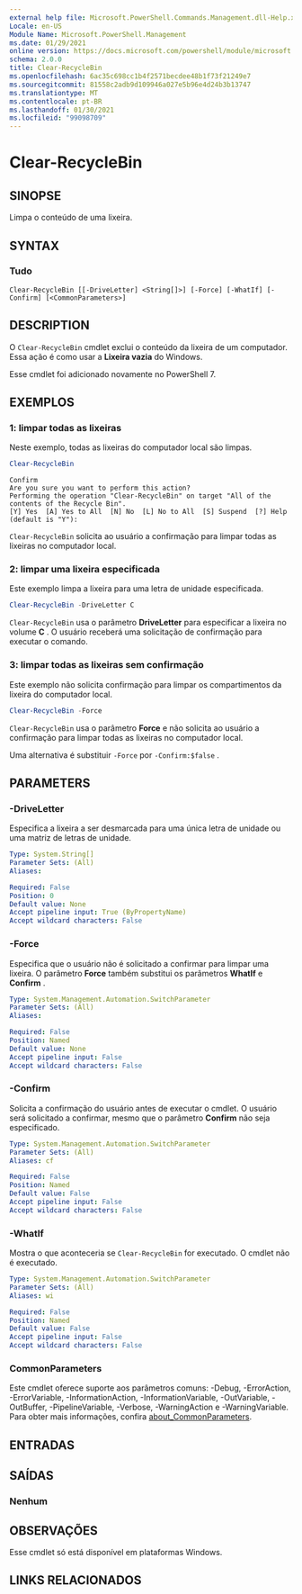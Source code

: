 ```yaml
---
external help file: Microsoft.PowerShell.Commands.Management.dll-Help.xml
Locale: en-US
Module Name: Microsoft.PowerShell.Management
ms.date: 01/29/2021
online version: https://docs.microsoft.com/powershell/module/microsoft.powershell.management/clear-recyclebin?view=powershell-7.1&WT.mc_id=ps-gethelp
schema: 2.0.0
title: Clear-RecycleBin
ms.openlocfilehash: 6ac35c698cc1b4f2571becdee48b1f73f21249e7
ms.sourcegitcommit: 81558c2adb9d109946a027e5b96e4d24b3b13747
ms.translationtype: MT
ms.contentlocale: pt-BR
ms.lasthandoff: 01/30/2021
ms.locfileid: "99098709"
---
```

# Clear-RecycleBin

## SINOPSE
Limpa o conteúdo de uma lixeira.

## SYNTAX

### Tudo

```
Clear-RecycleBin [[-DriveLetter] <String[]>] [-Force] [-WhatIf] [-Confirm] [<CommonParameters>]
```

## DESCRIPTION

O `Clear-RecycleBin` cmdlet exclui o conteúdo da lixeira de um computador. Essa ação é como usar a **Lixeira vazia** do Windows.

Esse cmdlet foi adicionado novamente no PowerShell 7.

## EXEMPLOS

### 1: limpar todas as lixeiras

Neste exemplo, todas as lixeiras do computador local são limpas.

```powershell
Clear-RecycleBin
```

```Output
Confirm
Are you sure you want to perform this action?
Performing the operation "Clear-RecycleBin" on target "All of the contents of the Recycle Bin".
[Y] Yes  [A] Yes to All  [N] No  [L] No to All  [S] Suspend  [?] Help (default is "Y"):
```

`Clear-RecycleBin` solicita ao usuário a confirmação para limpar todas as lixeiras no computador local.

### 2: limpar uma lixeira especificada

Este exemplo limpa a lixeira para uma letra de unidade especificada.

```powershell
Clear-RecycleBin -DriveLetter C
```

`Clear-RecycleBin` usa o parâmetro **DriveLetter** para especificar a lixeira no volume **C** . O usuário receberá uma solicitação de confirmação para executar o comando.

### 3: limpar todas as lixeiras sem confirmação

Este exemplo não solicita confirmação para limpar os compartimentos da lixeira do computador local.

```powershell
Clear-RecycleBin -Force
```

`Clear-RecycleBin` usa o parâmetro **Force** e não solicita ao usuário a confirmação para limpar todas as lixeiras no computador local.

Uma alternativa é substituir `-Force` por `-Confirm:$false` .

## PARAMETERS

### -DriveLetter

Especifica a lixeira a ser desmarcada para uma única letra de unidade ou uma matriz de letras de unidade.

```yaml
Type: System.String[]
Parameter Sets: (All)
Aliases:

Required: False
Position: 0
Default value: None
Accept pipeline input: True (ByPropertyName)
Accept wildcard characters: False
```

### -Force

Especifica que o usuário não é solicitado a confirmar para limpar uma lixeira. O parâmetro **Force** também substitui os parâmetros **WhatIf** e **Confirm** .

```yaml
Type: System.Management.Automation.SwitchParameter
Parameter Sets: (All)
Aliases:

Required: False
Position: Named
Default value: None
Accept pipeline input: False
Accept wildcard characters: False
```

### -Confirm

Solicita a confirmação do usuário antes de executar o cmdlet. O usuário será solicitado a confirmar, mesmo que o parâmetro **Confirm** não seja especificado.

```yaml
Type: System.Management.Automation.SwitchParameter
Parameter Sets: (All)
Aliases: cf

Required: False
Position: Named
Default value: False
Accept pipeline input: False
Accept wildcard characters: False
```

### -WhatIf

Mostra o que aconteceria se `Clear-RecycleBin` for executado. O cmdlet não é executado.

```yaml
Type: System.Management.Automation.SwitchParameter
Parameter Sets: (All)
Aliases: wi

Required: False
Position: Named
Default value: False
Accept pipeline input: False
Accept wildcard characters: False
```

### CommonParameters

Este cmdlet oferece suporte aos parâmetros comuns: -Debug, -ErrorAction, -ErrorVariable, -InformationAction, -InformationVariable, -OutVariable, -OutBuffer, -PipelineVariable, -Verbose, -WarningAction e -WarningVariable. Para obter mais informações, confira [about_CommonParameters](https://go.microsoft.com/fwlink/?LinkID=113216).

## ENTRADAS

## SAÍDAS

### Nenhum

## OBSERVAÇÕES

Esse cmdlet só está disponível em plataformas Windows.

## LINKS RELACIONADOS
